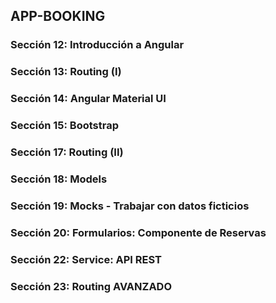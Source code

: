 ## APP-BOOKING

### Sección 12: Introducción a Angular

### Sección 13: Routing (I)

### Sección 14: Angular Material UI

### Sección 15: Bootstrap

### Sección 17: Routing (II)

### Sección 18: Models

### Sección 19: Mocks - Trabajar con datos ficticios

### Sección 20: Formularios: Componente de Reservas

### Sección 22: Service: API REST

### Sección 23: Routing AVANZADO
